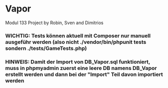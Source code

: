 # Vapor
Modul 133 Project
by Robin, Sven and Dimitrios


### WICHTIG: Tests können aktuell mit Composer nur manuell ausgeführ werden (also nicht ./vendor/bin/phpunit tests sondern ./tests/GameTests.php)

### HINWEIS: Damit der Import von DB_Vapor.sql funktioniert, muss in phpmyadmin zuerst eine leere DB namens DB_Vapor erstellt werden und dann bei der "Import" Teil davon importiert werden
